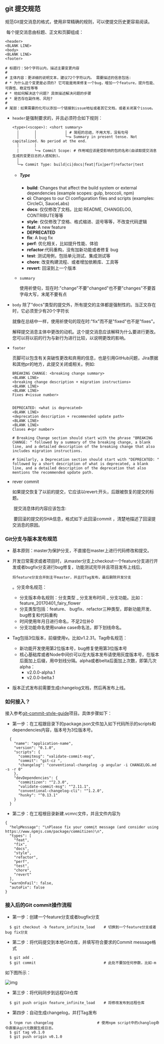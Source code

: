 ## git 提交规范

​	规范Git提交消息的格式，使用非常精确的规则，可以使提交历史更容易阅读。

​	每个提交消息由标题、正文和页脚组成：

```shell
<header>
<BLANK LINE>
<body>
<BLANK LINE>
<footer>

# 标题行：50个字符以内，描述主要变更内容
#
# 主体内容：更详细的说明文本，建议72个字符以内。 需要描述的信息包括:
# * 为什么这个变更是必须的? 它可能是用来修复一个bug，增加一个feature，提升性能、可靠性、稳定性等等
# * 他如何解决这个问题? 具体描述解决问题的步骤
# * 是否存在副作用、风险? 
#
# 尾部：如果需要的化可以添加一个链接到issue地址或者其它文档，或者关闭某个issue。
```

- `header`是强制要求的，并且必须符合如下规则：

  ```shell
  <type>(<scope>): <short summary>
    │       │             │	# 简短的总结，不用大写，没有句号
    │       │             └─⫸ Summary in present tense. Not capitalized. No period at the end.
    │       │					
    │       └─⫸ Commit Scope: # 作用域应该是受影响的包的名称(由读取提交消息生成的变更日志的人感知到)。
    │
    └─⫸ Commit Type: build|ci|docs|feat|fix|perf|refactor|test
  ```

  - ##### Type

    - **build**: Changes that affect the build system or external dependencies (example scopes: gulp, broccoli, npm)
    - **ci**: Changes to our CI configuration files and scripts (examples: CircleCi, SauceLabs)
    - **docs**: 仅仅修改了文档，比如 README, CHANGELOG, CONTRIBUTE等等
    - **style**: 仅仅修改了空格、格式缩进、逗号等等，不改变代码逻辑
    - **feat**: A new feature
    - **DEPRECATED**
    - **fix**: A bug fix
    - **perf**: 优化相关，比如提升性能、体验
    - **refactor**:代码重构，没有加新功能或者修复 bug
    - **test**: 测试用例，包括单元测试、集成测试等
    - **chore**: 改变构建流程、或者增加依赖库、工具等
    - **revert**: 回滚到上一个版本

  - `summary`

    ​	使用祈使句，现在时:"change"不要"changed"也不要"changes"不要首字母大写，末尾不要有点

- `body`  除了“docs”类型的提交外，所有提交的主体都是强制性的。当正文存在时，它必须至少有20个字符长

  ​	就像在总结中一样，使用祈使句的现在时:"fix"而不是"fixed"也不是"fixes"。

  ​	解释提交消息主体中更改的动机。这个提交消息应该解释为什么要进行更改。您可以将以前的行为与新行为进行比较，以说明更改的影响。

- `footer`

  ​	页脚可以包含有关突破性更改和弃用的信息，也是引用GitHub问题，Jira票据和其他pr的地方，此提交关闭或相关。例如:

  ```shell
  BREAKING CHANGE: <breaking change summary>
  <BLANK LINE>
  <breaking change description + migration instructions>
  <BLANK LINE>
  <BLANK LINE>
  Fixes #<issue number>
  
  
  DEPRECATED: <what is deprecated>
  <BLANK LINE>
  <deprecation description + recommended update path>
  <BLANK LINE>
  <BLANK LINE>
  Closes #<pr number>
  
  # Breaking Change section should start with the phrase "BREAKING CHANGE: " followed by a summary of the breaking change, a blank line, and a detailed description of the breaking change that also includes migration instructions.
  
  # Similarly, a Deprecation section should start with "DEPRECATED: " followed by a short description of what is deprecated, a blank line, and a detailed description of the deprecation that also mentions the recommended update path.
  ```



- rever commit

  ​	如果提交恢复了以前的提交，它应该以revert:开头，后跟被恢复的提交的标题。

  ​	提交消息体的内容应该包含:

  ​	要回滚的提交的SHA信息，格式如下:此回滚commit <SHA>，清楚地描述了回滚提交消息的原因。



### Git分支与版本发布规范

- 基本原则：master为保护分支，不直接在master上进行代码修改和提交。

- 开发日常需求或者项目时，从master分支上checkout一个feature分支进行开发或者bugfix分支进行bug修复，功能测试完毕并且项目发布上线后，

  ```
  将feature分支合并到主干master，并且打Tag发布，最后删除开发分支
  ```

  。分支命名规范：

  - 分支版本命名规则：分支类型 _ 分支发布时间 _ 分支功能。比如：feature_20170401_fairy_flower
  - 分支类型包括：feature、 bugfix、refactor三种类型，即新功能开发、bug修复和代码重构
  - 时间使用年月日进行命名，不足2位补0
  - 分支功能命名使用snake case命名法，即下划线命名。

- Tag包括3位版本，前缀使用v。比如v1.2.31。Tag命名规范：

  - 新功能开发使用第2位版本号，bug修复使用第3位版本号
  - 核心基础库或者Node中间价可以在大版本发布请使用灰度版本号，在版本后面加上后缀，用中划线分隔。alpha或者belta后面加上次数，即第几次alpha：
    - v2.0.0-alpha.1
    - v2.0.0-belta.1

- 版本正式发布前需要生成changelog文档，然后再发布上线。

### 如何接入？

接入参考[git-commit-style-guide](https://github.com/feflow/git-commit-style-guide)项目。具体步骤如下：

- 第一步：在工程跟目录下的package.json文件加入如下代码所示的scripts和dependencies内容，版本号为3位版本号。

```text
  {
    "name": "application-name",
    "version": "0.1.0",
    "scripts": {
      "commitmsg": "validate-commit-msg",
      "commit": "git-cz ",
      "changelog": "conventional-changelog -p angular -i CHANGELOG.md -s -r 0"
    },
    "devDependencies": {
      "commitizen": "^2.3.0",
      "validate-commit-msg": "^2.11.1",
      "conventional-changelog-cli": "^1.2.0",
      "husky": "^0.13.1"
    }
  }
```

- 第二步：在工程根目录新建.vcmrc文件，并且文件内容为

```text
{
  "helpMessage": "\nPlease fix your commit message (and consider using https://www.npmjs.com/package/commitizen)\n",
  "types": [
    "feat",
    "fix",
    "docs",
    "style",
    "refactor",
    "perf",
    "test",
    "chore",
    "revert"
  ],
  "warnOnFail": false,
  "autoFix": false
}
```

### 接入后的Git commit操作流程

- 第一步：创建一个feature分支或者bugfix分支

```text
  $ git checkout -b feature_infinite_load    # 切换到一个feature分支或者bug fix分支
```

- 第二步：将代码提交到本地Git仓库，并填写符合要求的Commit message格式

```text
  $ git add .
  $ git commit                               # 此处不要加任何参数，比如-m
```

如下图所示：

![img](http://images2015.cnblogs.com/blog/1030776/201703/1030776-20170304153136563-2126734467.png)

- 第三步：将代码同步到远程Git仓库

```text
  $ git push origin feature_infinite_load    # 将修改发布到远程仓库
```

- 第四步：自动生成changelog，并打Tag发布

```text
  $ tnpm run changelog                    # 使用npm script中的changlog命令直接从git元数据生成日志。
  $ git tag v0.1.0
  $ git push origin v0.1.0
```

